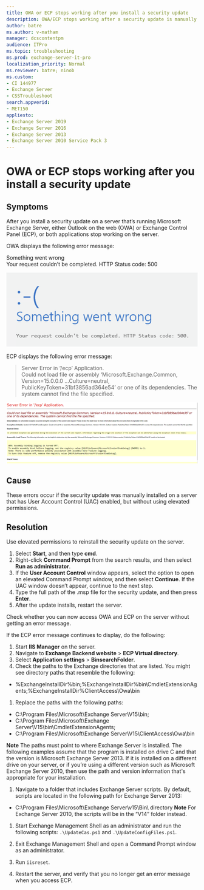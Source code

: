 ```yaml
---
title: OWA or ECP stops working after you install a security update
description: OWA/ECP stops working after a security update is manually installed on Exchange server without elevated permissions.
author: batre
ms.author: v-matham
manager: dcscontentpm
audience: ITPro
ms.topic: troubleshooting
ms.prod: exchange-server-it-pro
localization_priority: Normal
ms.reviewer: batre; ninob
ms.custom: 
- CI 144977
- Exchange Server
- CSSTroubleshoot
search.appverid:
- MET150
appliesto:
- Exchange Server 2019 
- Exchange Server 2016 
- Exchange Server 2013
- Exchange Server 2010 Service Pack 3
---
```


# OWA or ECP stops working after you install a security update

## Symptoms

After you install a security update on a server that’s running Microsoft Exchange Server, either Outlook on the web (OWA) or Exchange Control Panel (ECP), or both applications stop working on the server.

OWA displays the following error message:

Something went wrong<br/>
Your request couldn’t be completed. HTTP Status code: 500

![Something went wrong. Your request couldn’t be completed. HTTP Status code: 500](./media/owa-stops-working-after-update/ExchangeServer-OWA-SomethingWentWrong.png)

ECP displays the following error message:

>Server Error in ‘/ecp’ Application.<br>
Could not load file or assembly ‘Microsoft.Exchange.Common, Version=15.0.0.0 …Culture=neutral, PublicKeyToken=31bf3856ad364e54’ or one of its dependencies. The system cannot find the file specified.

![Server Error in ecp Application Could not load file or assembly Microsoft.Exchange.Common](./media/owa-stops-working-after-update/Could-not-load-file-or-assembly.png)

## Cause

These errors occur if the security update was manually installed on a server that has User Account Control (UAC) enabled, but without using elevated permissions.

## Resolution

Use elevated permissions to reinstall the security update on the server.

1. Select **Start**, and then type **cmd**.
1. Right-click **Command Prompt** from the search results, and then select **Run as administrator**.
1. If the **User Account Control** window appears, select the option to open an elevated Command Prompt window, and then select **Continue**.
   If the UAC window doesn’t appear, continue to the next step.
1. Type the full path of the .msp file for the security update, and then press **Enter**.
1. After the update installs, restart the server.

Check whether you can now access OWA and ECP on the server without getting an error message.

If the ECP error message continues to display, do the following:

1. Start **IIS Manager** on the server.
1. Navigate to **Exchange Backend website** > **ECP Virtual directory**.
1. Select **Application settings** > **BinsearchFolder**.
1. Check the paths to the Exchange directories that are listed. You might see directory paths that resemble the following:

- %ExchangeInstallDir%bin;%ExchangeInstallDir%bin\CmdletExtensionAgents;%ExchangeInstallDir%ClientAccess\Owa\bin

1. Replace the paths with the following paths:

- C:\Program Files\Microsoft\Exchange Server\V15\bin;
- C:\Program Files\Microsoft\Exchange Server\V15\bin\CmdletExtensionAgents;
- C:\Program Files\Microsoft\Exchange Server\V15\ClientAccess\Owa\bin

**Note** The paths must point to where Exchange Server is installed. The following examples assume that the program is installed on drive C and that the version is Microsoft Exchange Server 2013. If it is installed on a different drive on your server, or if you’re using a different version such as Microsoft Exchange Server 2010, then use the path and version information that's appropriate for your installation.

1. Navigate to a folder that includes Exchange Server scripts. By default, scripts are located in the following path for Exchange Server 2013:

- C:\Program Files\Microsoft\Exchange Server\v15\Bin\ directory
**Note** For Exchange Server 2010, the scripts will be in the “V14” folder instead.

1. Start Exchange Management Shell as an administrator and run the following scripts:
`.\UpdateCas.ps1` and `.\UpdateConfigFiles.ps1`.

1. Exit Exchange Management Shell and open a Command Prompt window as an administrator.
1. Run `iisreset`.
1. Restart the server, and verify that you no longer get an error message when you access ECP.
